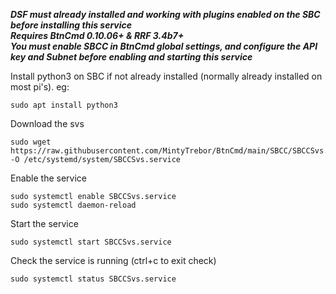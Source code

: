 ***DSF must already installed and working with plugins enabled on the SBC before installing this service***  
***Requires BtnCmd 0.10.06+ & RRF 3.4b7+***  
***You must enable SBCC in BtnCmd global settings, and configure the API key and Subnet before enabling and starting this service***

Install python3 on SBC if not already installed (normally already installed on most pi's). eg:
```
sudo apt install python3  
```  

Download the svs
```
sudo wget https://raw.githubusercontent.com/MintyTrebor/BtnCmd/main/SBCC/SBCCSvs.service -O /etc/systemd/system/SBCCSvs.service
```
Enable the service  
```
sudo systemctl enable SBCCSvs.service
sudo systemctl daemon-reload
```  
Start the service
```
sudo systemctl start SBCCSvs.service
```  
Check the service is running (ctrl+c to exit check)
```
sudo systemctl status SBCCSvs.service
```

